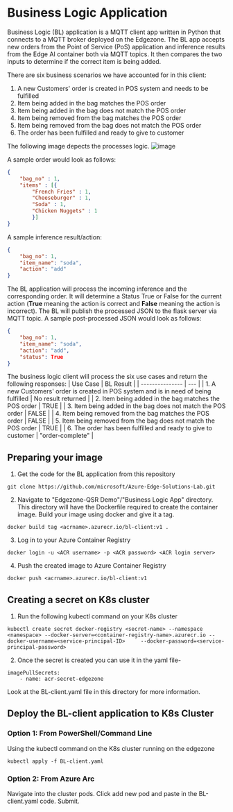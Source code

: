 # Business Logic Application

Business Logic (BL) application is a MQTT client app written in Python that connects to a MQTT broker deployed on the Edgezone. The BL app accepts new orders from the Point of Service (PoS) application and inference results from the Edge AI container both via MQTT topics. It then compares the two inputs to determine if the correct item is being added.  

There are six business scenarios we have accounted for in this client:
1. A new Customers' order is created in POS system and needs to be fulfilled
2. Item being added in the bag matches the POS order
3. Item being added in the bag does not match the POS order
4. Item being removed from the bag matches the POS order
5. Item being removed from the bag does not match the POS order
6. The order has been fulfilled and ready to give to customer

The following image depects the processes logic.
![image](https://user-images.githubusercontent.com/47536604/210615521-8f4e45d6-132a-4e6e-862b-f1c3c18f9353.png)

A sample order would look as follows:
```json
{
    "bag_no" : 1, 
    "items" : [{
        "French Fries" : 1, 
        "Cheeseburger" : 1, 
        "Soda" : 1, 
        "Chicken Nuggets" : 1
        }]
}
```
A sample inference result/action:
```json
{
    "bag_no": 1, 
    "item_name": "soda", 
    "action": "add"
}
```
The BL application will process the incoming inference and the corresponding order. It will determine a Status True or False for the current action (**True** meaning the action is correct and **False** meaning the action is incorrect). The BL will publish the processed JSON to the flask server via MQTT topic.
A sample post-processed JSON would look as follows:
```json
{
    "bag_no": 1, 
    "item_name": "soda", 
    "action": "add",
    "status": True
}
```

The business logic client will process the six use cases and return the following responses:
| Use Case | BL Result |
| --------------- | --- |
| 1. A new Customers' order is created in POS system and is in need of being fulfilled | No result returned |
| 2. Item being added in the bag matches the POS order | TRUE |
| 3. Item being added in the bag does not match the POS order | FALSE |
| 4. Item being removed from the bag matches the POS order | FALSE |
| 5. Item being removed from the bag does not match the POS order | TRUE |
| 6. The order has been fulfilled and ready to give to customer | "order-complete" |


## Preparing your image
1. Get the code for the BL application from this repository

`git clone https://github.com/microsoft/Azure-Edge-Solutions-Lab.git`

2. Navigate to "Edgezone-QSR Demo"/"Business Logic App" directory. This directory will have the Dockerfile required to create the container image. Build your image using docker and give it a tag.

`docker build tag <acrname>.azurecr.io/bl-client:v1 .`

3. Log in to your Azure Container Registry

`docker login -u <ACR username> -p <ACR password> <ACR login server>`

4. Push the created image to Azure Container Registry

`docker push <acrname>.azurecr.io/bl-client:v1`

## Creating a secret on K8s cluster

1. Run the following kubectl command on your K8s cluster

`kubectl create secret docker-registry <secret-name> --namespace <namespace> --docker-server=<container-registry-name>.azurecr.io --docker-username=<service-principal-ID>     --docker-password=<service-principal-password>`

2. Once the secret is created you can use it in the yaml file-

```
imagePullSecrets:
    - name: acr-secret-edgezone
```
Look at the BL-client.yaml file in this directory for more information.

## Deploy the BL-client application to K8s Cluster

### Option 1: From PowerShell/Command Line
Using the kubectl command on the K8s cluster running on the edgezone

`kubectl apply -f BL-client.yaml`

### Option 2: From Azure Arc
Navigate into the cluster pods. Click add new pod and paste in the BL-client.yaml code. Submit.






